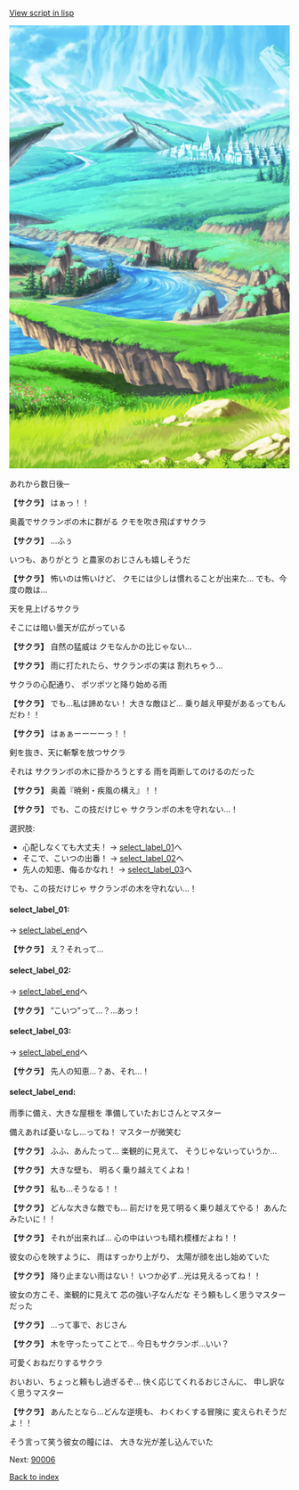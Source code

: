 [View script in lisp](../scripts/10321204.txt)

![plain.png](../images/backgrounds/plain.png)

あれから数日後─

**【サクラ】**
はぁっ！！

奥義でサクランボの木に群がる
クモを吹き飛ばすサクラ

**【サクラ】**
…ふぅ

いつも、ありがとう
と農家のおじさんも嬉しそうだ

**【サクラ】**
怖いのは怖いけど、
クモには少しは慣れることが出来た…
でも、今度の敵は…

天を見上げるサクラ

そこには暗い曇天が広がっている

**【サクラ】**
自然の猛威は
クモなんかの比じゃない…

**【サクラ】**
雨に打たれたら、サクランボの実は
割れちゃう…

サクラの心配通り、
ポツポツと降り始める雨

**【サクラ】**
でも…私は諦めない！
大きな敵ほど…
乗り越え甲斐があるってもんだわ！！

**【サクラ】**
はぁぁーーーーっ！！

剣を抜き、天に斬撃を放つサクラ

それは
サクランボの木に掛かろうとする
雨を両断してのけるのだった

**【サクラ】**
奥義『暁剣・疾風の構え』！！

**【サクラ】**
でも、この技だけじゃ
サクランボの木を守れない…！

選択肢:
- 心配しなくても大丈夫！ → [select_label_01](#select_label_01)へ
- そこで、こいつの出番！ → [select_label_02](#select_label_02)へ
- 先人の知恵、侮るかなれ！ → [select_label_03](#select_label_03)へ

でも、この技だけじゃ
サクランボの木を守れない…！

#### select_label_01:
 → [select_label_end](#select_label_end)へ

**【サクラ】**
え？それって…

#### select_label_02:
 → [select_label_end](#select_label_end)へ

**【サクラ】**
“こいつ”って…？…あっ！

#### select_label_03:
 → [select_label_end](#select_label_end)へ

**【サクラ】**
先人の知恵…？あ、それ…！

#### select_label_end:

雨季に備え、大きな屋根を
準備していたおじさんとマスター

備えあれば憂いなし…ってね！
マスターが微笑む

**【サクラ】**
ふふ、あんたって…
楽観的に見えて、
そうじゃないっていうか…

**【サクラ】**
大きな壁も、
明るく乗り越えてくよね！

**【サクラ】**
私も…そうなる！！

**【サクラ】**
どんな大きな敵でも…
前だけを見て明るく乗り越えてやる！
あんたみたいに！！

**【サクラ】**
それが出来れば…
心の中はいつも晴れ模様だよね！！

彼女の心を映すように、
雨はすっかり上がり、
太陽が顔を出し始めていた

**【サクラ】**
降り止まない雨はない！
いつか必ず…光は見えるってね！！

彼女の方こそ、楽観的に見えて
芯の強い子なんだな
そう頼もしく思うマスターだった

**【サクラ】**
…って事で、おじさん

**【サクラ】**
木を守ったってことで…
今日もサクランボ…いい？

可愛くおねだりするサクラ

おいおい、ちょっと頼もし過ぎるぞ…
快く応じてくれるおじさんに、
申し訳なく思うマスター

**【サクラ】**
あんたとなら…どんな逆境も、
わくわくする冒険に
変えられそうだよ！！

そう言って笑う彼女の瞳には、
大きな光が差し込んでいた


Next: [90006](90006.md)

[Back to index](index.md)
